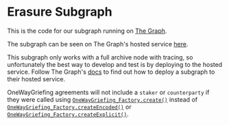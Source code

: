 # Erasure Subgraph

This is the code for our subgraph running on [The Graph](https://thegraph.com/).

The subgraph can be seen on The Graph's hosted service [here](https://thegraph.com/explorer/subgraph/jgeary/erasure).

This subgraph only works with a full archive node with tracing, so unfortunately the best way to develop and test is by deploying to the hosted service. Follow The Graph's [docs](https://thegraph.com/docs/deploy-a-subgraph#deploy-the-subgraph) to find out how to deploy a subgraph to their hosted service.

OneWayGriefing agreements will not include a `staker` or `counterparty` if they were called using [`OneWayGriefing_Factory.create()`](https://github.com/erasureprotocol/erasure-protocol/blob/v1.0.0/contracts/agreements/OneWayGriefing_Factory.sol#L22) instead of [`OneWayGriefing_Factory.createEncoded()`](https://github.com/erasureprotocol/erasure-protocol/blob/v1.0.0/contracts/agreements/OneWayGriefing_Factory.sol#L27) or [`OneWayGriefing_Factory.createExplicit()`](https://github.com/erasureprotocol/erasure-protocol/blob/v1.0.0/contracts/agreements/OneWayGriefing_Factory.sol#L44).
